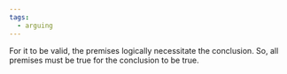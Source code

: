 ```yaml
---
tags:
  - arguing
---
```

For it to be valid, the premises logically necessitate the conclusion.
So, all premises must be true for the conclusion to be true.
